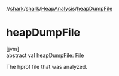 //[shark](../../../index.md)/[shark](../index.md)/[HeapAnalysis](index.md)/[heapDumpFile](heap-dump-file.md)

# heapDumpFile

[jvm]\
abstract val [heapDumpFile](heap-dump-file.md): [File](https://docs.oracle.com/javase/8/docs/api/java/io/File.html)

The hprof file that was analyzed.
